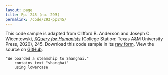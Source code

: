 ```yaml
---
layout: page
title: Pp. 245 (no. 293)
permalink: /code/293-pp245/
---
```


This code sample is adapted from Clifford B. Anderson and Joseph C. Wicentowski, 
[_XQuery for Humanists_](/) (College Station: Texas A&M University Press, 2020), 245. 
Download this code sample in its [raw form](/code/293-pp245/293-pp245.xq).
View the source on [GitHub](https://github.com/coding4humanists/xquery4humanists/blob/master/code/293-pp245/293-pp245.xq).

```xquery
"We boarded a steamship to Shanghai." 
    contains text "shanghai" 
    using lowercase
```  
